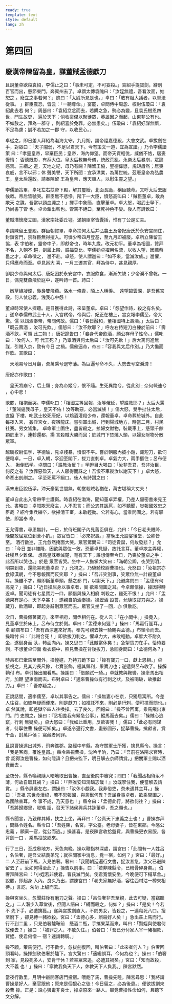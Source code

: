```yaml
---
ready: true
template: text
style: default
lang: zh
---
```


# 第四回

## 廢漢帝陳留為皇，謀董賊孟德獻刀

且說董卓欲殺袁紹，李儒止之曰：「事未可定，不可妄殺。」袁紹手提寶劍，辭別
百官而出，懸節東門，奔翼州去了。卓謂太傳袁隗曰：「汝姪無禮，吾看汝面，姑恕之
。廢立之事若何？」隗曰：「太尉所見是也。」卓曰：「敢有阻大議者，以軍法從事。
」群臣震恐，皆云：「一聽尊命。」宴罷，卓問侍中周毖、校尉伍瓊曰：「袁紹此去若
何？」周毖曰：「袁紹忿忿而去，若購之急，勢必為變，且袁氏樹恩四世，門生故吏，
遍於天下；倘收豪傑以聚徙眾，英雄因之而起，山東非公有也。不如赦之，拜為一郡守
，則紹喜於免罪，必無患矣。」伍瓊曰：「袁紹好謀無斷，不足為慮；誠不若加之一郡
守，以收民心。」

卓從之，即日差人拜紹為渤海太守。九月朔，請帝陞嘉德殿，大會文武。卓拔劍在
手，對眾曰：「天子闇弱，不足以君天下。今有策文一道，宜為宣讀。」乃令李儒讀策
曰：「孝靈皇帝，早棄臣民；皇帝，海內仰望。而帝天資輕佻，威儀不恪，居喪慢惰：
否德既彰，有忝大位。皇太后教無母儀，統政荒亂。永樂太后暴崩，眾論惑焉。三綱之
道，天地之紀，毋乃有闕？陳留王協，聖德偉懋，規矩肅然；居喪哀戚，言不以邪；休
聲美譽，天下所聞：宜承洪業，為萬世統。茲廢皇帝為弘農王，皇太后還政。請奉陳留
王為皇帝，應天順人，以慰生靈之望。」

李儒讀策畢，卓叱左右扶帝下殿，解其璽綬，北面長跪，稱臣聽命。又呼太后去服
候敕。帝后皆號哭。群臣無不悲慘。階下一大臣，憤怒高叫曰：「賊臣董卓，敢為欺天
之謀，吾當以頸血濺之！」揮手中象簡，直擊董卓。卓大怒，喝武士拏下，乃尚書丁管
也。卓命牽出斬也。管罵不絕口，至死神色不變。後人有詩歎曰：

董賊潛懷廢立圖，漢家宗社委丘墟。滿朝臣宰皆囊括，惟有丁公是丈夫。

卓請陳留王登殿。群臣朝賀畢，卓命扶何太后并弘農王及帝妃唐氏於永安宮閒住，
封鎖宮門，禁群臣無得擅入。可憐少帝四月登基，至九月即被廢。卓所立陳留王協，表
字伯和，靈帝中子，即獻帝也，時年九歲。改元初平。董卓為相國，贊拜不名，入朝不
趨，劍履上殿，威福莫比。李儒勸卓擢用名流，以收人望，因薦蔡邕之才。卓命徵之，
邕不赴。卓怒，使人謂邕曰：「如不來，當滅汝族。」邕懼，只得應命而至。卓見邕大
喜，一月三遷其官，拜為侍中，甚見親厚。

卻說少帝與何太后、唐妃困於永安宮中，衣服飲食，漸漸欠缺；少帝淚不曾乾。一
日，偶見雙燕飛於庭中，遂吟詩一首。詩曰：

　嫩草綠凝煙，裊裊雙飛燕。洛水一條青，陌上人稱羨。　遠望碧雲深，是吾舊宮
殿。何人仗忠義，洩我心中怨！

董卓時常使人探聽。是日獲得此詩，來呈董卓。卓曰：「怨望作詩，殺之有名矣。
」遂命李儒帶武士十人，入宮弒帝。帝與后、妃正在樓上，宮女報李儒至，帝大驚。儒
以鴆酒奉帝，帝問何故。儒曰：「春日融和，董相國特上壽酒。」太后曰：「既云壽酒
，汝可先飲。」儒怒曰：「汝不飲耶？」呼左右持短刀白練於前曰：「壽酒不飲，可領
此二物！」唐妃跪告曰：「妾身代帝飲酒，願公存母子性命。」儒叱曰：「汝何人，可
代王死？」乃舉酒與何太后曰：「汝可先飲！」后大罵何進無謀，引賊入京，致有今日
之禍。儒催逼帝，帝曰：「容我與太后作別。」乃大慟而作歌。其歌曰：

　天地易兮日月翻，棄萬乘兮退守藩。為巨逼兮命不久，大勢去兮空淚潸！

唐妃亦作歌曰：

　皇天將崩兮，后土頹﹔身為帝姬兮，恨不隨。生死異路兮，從此別﹔奈何煢速兮
，心中悲！

歌罷，相抱而哭。李儒叱曰：「相國立等回報，汝等俄延，望誰救耶？」太后大罵
：「董賊逼我母子，皇天不佑！汝等助惡，必當滅族！」儒大怒，雙手扯住太后，直攛
下樓，叱武士絞死唐妃，以鴆酒灌殺少帝，還報董卓。卓命葬於城外。自此每夜入宮，
姦淫宮女，夜宿龍床。嘗引軍出城，行到陽城地方，時當二月，村民社賽。男女皆集，
卓命軍士圍住，盡皆殺之，掠婦女財物，裝載車上，懸頭千餘顆於車下，連軫還都，揚
言殺賊大勝而回；於城門下焚燒人頭，以婦女財物分散眾軍。

越騎校尉伍孚，字德瑜，見卓殘暴，憤恨不平。嘗於朝服內披小鎧，藏短刀，欲伺
便殺卓。一日，卓入朝，孚迎至閣下，拔刀直刺卓。卓氣力大，兩手摳住；呂布便入，
揪倒伍孚。卓問曰：「誰教汝反？」孚瞪目大喝曰：「汝非吾君，吾非汝臣，何反之有
？汝罪惡盈天，人人願得而誅之！吾恨不車裂汝以謝天下！」卓大怒，命牽出剖剮之。
孚至死罵不絕口。後人有詩讚之曰：

漢末忠臣說伍孚，沖天豪氣世間無。朝堂殺賊名猶在，萬古堪稱大丈夫！

董卓自此出入常帶甲士護衛。時袁紹在渤海，聞知董卓弄權，乃差人齎密書來見王
允。書略曰：卓賊欺天廢主，人不忍言；而公恣其跋扈，如不聽聞，豈報國效忠之臣哉
？紹今集兵練卒，欲掃清王室，未敢輕動。公若有心，當乘間圖之。若有驅使，即當奉
命。

王允得書，尋思無計。一日，於侍班閣子內見舊臣俱在，允曰：「今日老夫賤降，
晚間敢屈眾位到舍小酌。」眾官皆曰：「必來祝壽。」當晚王允設宴後堂，公卿皆至。
酒行數巡，王允忽然掩面大哭。眾官驚問曰：「司徒貴誕，何故發悲？」允曰：「今日
並非賤降，因欲與眾位一敘，恐董卓見疑，故託言耳。董卓欺主弄權，社稷旦夕難保。
想高皇誅秦滅楚，奄有天下；誰想傳至今日，乃喪於董卓之手：此吾所以哭也。」於是
眾官皆哭。坐中一人撫掌大笑曰：「滿朝公卿，夜哭到明，明哭到夜，還能哭死董卓否
？」允視之，乃驍騎校尉曹操也。允怒曰：「汝祖宗亦食祿漢朝，今不思報國而反笑耶
？」操曰：「吾非笑別事，笑眾位無一計殺董卓耳。操雖不才，願即斷董卓頭，懸之都
門，以謝天下。」允避席問曰：「孟德有何高見？」操曰：「近日操屈身以事卓者，實
欲乘間圖之耳。今卓頗信操，操因得時近卓。聞司徒有七星寶刀一口，願借與操入相府
刺殺之，雖死不恨！」允曰：「孟德果有是心，天下幸甚！」遂親自酌酒奉操。操瀝酒
設誓，允隨取寶刀與之。操藏刀，飲酒畢，即起身辭別眾官而去。眾官又坐了一回，亦
俱散訖。

次日，曹操佩著寶刀，來至相府，問丞相何在。從人云：「在小閣中。」操竟入。
見董卓坐於床上，呂布侍立於側。卓曰：「孟德來何遲？」操曰：「馬贏行遲耳。」卓
顧謂布曰：「吾有西涼進來好馬，奉先可親去揀一騎賜與孟德。」布領令而去。操暗忖
曰：「此賊合死！」即欲拔刀刺之。懼卓力大，未敢輕動。卓胖大不耐久坐，遂倒身而
臥，轉面向內。操又思曰：「此賊當休矣！」急掣寶刀在手。恰待要刺，不想董卓仰面
看衣鏡中，照見曹操在背後拔刀，急回身問曰：「孟德何為？」

時呂布已牽馬至閣外，操惶遽，乃持刀跪下曰：「操有寶刀一口，獻上恩相。」卓
接視之，見其刀長尺餘，七寶嵌飾，極其鋒利，果寶刀也；遂遞與呂布收了。操解鞘付
布。卓引操出閣看馬。操謝曰：「借願試一騎。」卓就教與鞍轡。操牽馬出相府，加鞭
望東南而去。布對卓曰：「適來曹操似有行刺之狀，及被喝破，故推獻刀。」卓曰：「
吾亦疑之。」

正說話間，適李儒至，卓以其事告之。儒曰：「操無妻小在京，只獨居寓所。今差
人往召，如彼無疑而便來，則是獻刀；如推託不來，則必是行刺，便可擒而問也。」卓
然其說，即差獄卒四人往喚操。去了良久，回報曰：「操不曾回寓，乘馬飛出東門。門
吏問之，操曰：『丞相差我有緊急公事』，縱馬而去矣。」儒曰：「操賊心逃竄，行刺
無疑矣。」卓大怒曰：「我如此重用，反欲害我！」儒曰：「此必有同謀者，待拏住曹
操便可知矣。」卓遂令遍行文書，畫影圖形，捉拏曹操。擒獻者，賞千金，封萬戶侯；
窩藏者同罪。

且說曹操逃出城外，飛奔譙郡。路經中牟縣，為守關軍士所獲，擒見縣令。操言：
「我是客商，覆姓皇甫。」縣令熟視曹操，沈吟半晌，乃曰：「吾前在洛陽求官時，曾
認得汝是曹操，如何隱諱？且把來監下，明日解去京師請賞。」把關軍士賜以酒食而去
。

至夜分，縣令喚親隨人暗地取出曹操，直至後院中審究；問曰：「我聞丞相待汝不
薄，何故自取其禍？」操曰：「『燕雀安知鴻鵠志哉！』汝既拏住我，便當解去請賞。
」縣令屏退左右，謂操曰：「汝休小覷我。我非俗吏，奈未遇其主耳。」操曰：「吾祖
宗世食漢祿，若不思報國，與禽獸何異？吾屈身事卓者，欲乘間圖之，為國除害耳。今
事不成，乃天意也！」縣令曰：「孟德此行，將欲何往？」操曰：「吾將歸鄉里，發矯
詔，召天下諸侯興兵共誅董卓，吾之願也。」

縣令聞言，乃親釋其縛，扶之上坐，再拜曰：「公真天下忠義之士也！」曹操亦拜
，問縣令姓名。縣令曰：「吾姓陳，名宮，字公臺。老母妻子，皆在東郡。今感公忠義
，願棄一官，從公而逃。」操甚喜。是夜陳宮收拾盤費，與曹操更衣易服，各背劍一口
，乘馬投故鄉來。

行了三日，至成皋地方，天色向晚。操以鞭指林深處，謂宮曰：「此間有一人姓呂
，名伯奢，是吾父結義弟兄；就往問家中消息，覓一宿，如何？」宮曰：「最好。」二
人至莊前下馬，入見伯奢。奢曰：「我聞朝廷遍行文書，捉汝甚急，汝父已避陳留去了
。汝如何得至此？」操告以前事，曰：「若非陳縣令，已粉骨碎身矣。」伯奢拜陳宮曰
：「小姪若非使君，曹氏滅門矣。使君寬懷安坐，今晚便可下榻草舍。」說罷，即起身
入內。良久乃出，謂陳宮曰：「老夫家無好酒，容往西村沽一樽來相待。」言訖，匆匆
上驢而去。

操與宮坐久，忽聞莊後有磨刀之聲。操曰：「呂伯奢非吾至親，此去可疑，當竊聽
之。」二人潛步入草堂後，但聞人語曰：「縛而殺之，何如？」操曰：「是矣！今若不
先下手，必遭擒獲。」遂與宮拔劍直入，不問男女，皆殺之，一連殺死八口。搜至廚下
，卻見縛一豬欲殺。宮曰：「孟德心多，誤殺好人矣！」急出莊上馬而行。行不到二里
，只見伯奢驢鞍前　懸酒二瓶，手攜果菜而來，叫曰：「賢姪與使君何故便去？」操曰
：「被罪之人，不敢久住。」伯奢曰：「吾已分付家人宰一豬相款，賢姪、使君何憎一
宿？速請轉騎。」

操不顧，策馬便行。行不數步，忽拔劍復回，叫伯奢曰：「此來者何人？」伯奢回
頭看時，操揮劍砍伯奢於驢下。宮大驚曰：「適纔誤耳，今何為也？」操曰：「伯奢到
家，見殺死多人，安肯干休？若率眾來追，必遭其禍矣。」宮曰：「知而故殺，大不義
也！」操曰：「寧教我負天下人，休教天下人負我。」陳宮默然。

當夜行數里，月明中敲開客店門投宿。喂飽了馬，曹操先睡。陳宮尋思：「我將謂
曹操是好人，棄官跟他；原來是個狠心之徒！今日留之，必為後患。」便欲拔劍來殺曹
操。正是：設心狠毒非良士，操卓原來一路人。畢竟曹操性命如何，且聽下文分解。
